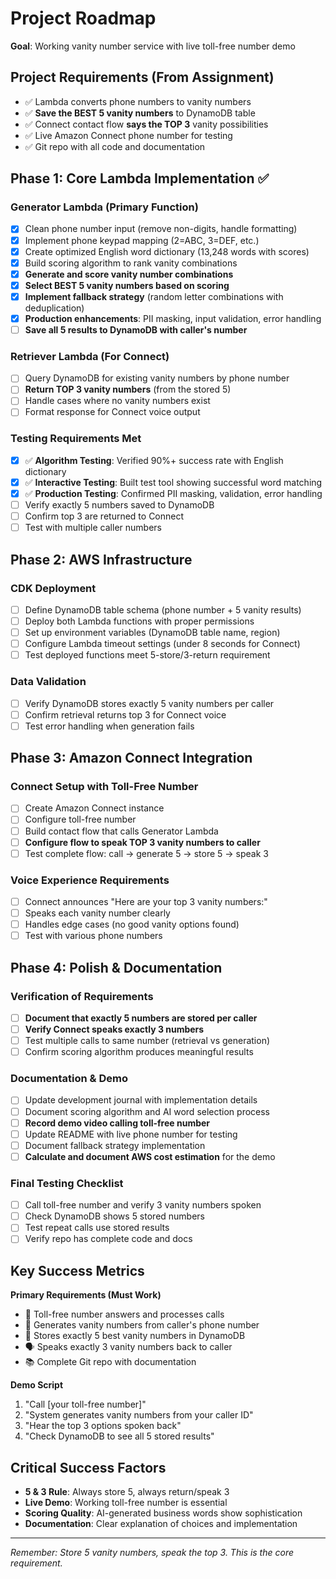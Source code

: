 # Project Roadmap

**Goal**: Working vanity number service with live toll-free number demo

## Project Requirements (From Assignment)
- ✅ Lambda converts phone numbers to vanity numbers
- ✅ **Save the BEST 5 vanity numbers** to DynamoDB table
- ✅ Connect contact flow **says the TOP 3** vanity possibilities
- ✅ Live Amazon Connect phone number for testing
- ✅ Git repo with all code and documentation

## Phase 1: Core Lambda Implementation ✅

### Generator Lambda (Primary Function)
- [x] Clean phone number input (remove non-digits, handle formatting)
- [x] Implement phone keypad mapping (2=ABC, 3=DEF, etc.)
- [x] Create optimized English word dictionary (13,248 words with scores)
- [x] Build scoring algorithm to rank vanity combinations
- [x] **Generate and score vanity number combinations**
- [x] **Select BEST 5 vanity numbers based on scoring**
- [x] **Implement fallback strategy** (random letter combinations with deduplication)
- [x] **Production enhancements**: PII masking, input validation, error handling
- [ ] **Save all 5 results to DynamoDB with caller's number**

### Retriever Lambda (For Connect)
- [ ] Query DynamoDB for existing vanity numbers by phone number
- [ ] **Return TOP 3 vanity numbers** (from the stored 5)
- [ ] Handle cases where no vanity numbers exist
- [ ] Format response for Connect voice output

### Testing Requirements Met
- [x] ✅ **Algorithm Testing**: Verified 90%+ success rate with English dictionary
- [x] ✅ **Interactive Testing**: Built test tool showing successful word matching
- [x] ✅ **Production Testing**: Confirmed PII masking, validation, error handling
- [ ] Verify exactly 5 numbers saved to DynamoDB
- [ ] Confirm top 3 are returned to Connect
- [ ] Test with multiple caller numbers

## Phase 2: AWS Infrastructure

### CDK Deployment
- [ ] Define DynamoDB table schema (phone number + 5 vanity results)
- [ ] Deploy both Lambda functions with proper permissions
- [ ] Set up environment variables (DynamoDB table name, region)
- [ ] Configure Lambda timeout settings (under 8 seconds for Connect)
- [ ] Test deployed functions meet 5-store/3-return requirement

### Data Validation
- [ ] Verify DynamoDB stores exactly 5 vanity numbers per caller
- [ ] Confirm retrieval returns top 3 for Connect voice
- [ ] Test error handling when generation fails

## Phase 3: Amazon Connect Integration

### Connect Setup with Toll-Free Number
- [ ] Create Amazon Connect instance
- [ ] Configure toll-free number
- [ ] Build contact flow that calls Generator Lambda
- [ ] **Configure flow to speak TOP 3 vanity numbers to caller**
- [ ] Test complete flow: call → generate 5 → store 5 → speak 3

### Voice Experience Requirements
- [ ] Connect announces "Here are your top 3 vanity numbers:"
- [ ] Speaks each vanity number clearly
- [ ] Handles edge cases (no good vanity options found)
- [ ] Test with various phone numbers

## Phase 4: Polish & Documentation

### Verification of Requirements
- [ ] **Document that exactly 5 numbers are stored per caller**
- [ ] **Verify Connect speaks exactly 3 numbers**
- [ ] Test multiple calls to same number (retrieval vs generation)
- [ ] Confirm scoring algorithm produces meaningful results

### Documentation & Demo
- [ ] Update development journal with implementation details
- [ ] Document scoring algorithm and AI word selection process
- [ ] **Record demo video calling toll-free number**
- [ ] Update README with live phone number for testing
- [ ] Document fallback strategy implementation
- [ ] **Calculate and document AWS cost estimation** for the demo

### Final Testing Checklist
- [ ] Call toll-free number and verify 3 vanity numbers spoken
- [ ] Check DynamoDB shows 5 stored numbers
- [ ] Test repeat calls use stored results
- [ ] Verify repo has complete code and docs

## Key Success Metrics

**Primary Requirements (Must Work)**
- 📱 Toll-free number answers and processes calls
- 🔢 Generates vanity numbers from caller's phone number
- 💾 Stores exactly 5 best vanity numbers in DynamoDB
- 🗣️ Speaks exactly 3 vanity numbers back to caller
- 📚 Complete Git repo with documentation

**Demo Script**
1. "Call [your toll-free number]"
2. "System generates vanity numbers from your caller ID"
3. "Hear the top 3 options spoken back"
4. "Check DynamoDB to see all 5 stored results"

## Critical Success Factors

- **5 & 3 Rule**: Always store 5, always return/speak 3
- **Live Demo**: Working toll-free number is essential
- **Scoring Quality**: AI-generated business words show sophistication
- **Documentation**: Clear explanation of choices and implementation

---

*Remember: Store 5 vanity numbers, speak the top 3. This is the core requirement.*